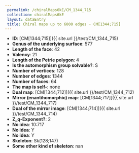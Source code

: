 ```yaml
--- 
 permalink: /chiralMaps6kE/CM_1344_715 
 collection: chiralMaps6kE
 layout: dataEntry
 title: Chiral maps up to 6000 edges - CM[1344;715]
---
```


- **ID**: [CM[1344;715]]({{ site.url }}/test/CM_1344_715)
- **Genus of the underlying surface**: 577
- **Length of the face**: 42
- **Valency**: 21
- **Length of the Petrie polygon**: 4
- **Is the automorphism group solvable?**: S
- **Number of vertices**: 128
- **Number of edges**: 1344
- **Number of faces**: 64
- **The map is self-**: none
- **Dual map**: [CM[1344;712]]({{ site.url }}/test/CM_1344_712)
- **Mirror (enantihomorphic) map**: [CM[1344;717]]({{ site.url }}/test/CM_1344_717)
- **Dual of the mirror image**: [CM[1344;714]]({{ site.url }}/test/CM_1344_714)
- **Z_q-Exponent?**: 2
- **No idea**:  10:717
- **No idea**: Y
- **No idea**: Y
- **Skeleton**: Sk(128;147)
- **Some other kind of skeleton**: nan
